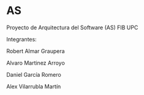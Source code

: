 # AS
Proyecto de Arquitectura del Software (AS) FIB UPC

Integrantes:

Robert Almar Graupera

Alvaro Martinez Arroyo

Daniel García Romero

Alex Vilarrubla Martín
